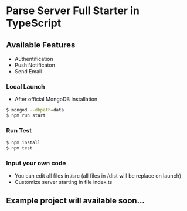 # Parse Server Full Starter in TypeScript

## Available Features

* Authentification
* Push Notificaton
* Send Email

### Local Launch

* After official MongoDB Installation
```bash
$ mongod --dbpath=data
$ npm run start
```

### Run Test

```bash
$ npm install
$ npm test
```
### Input your own code

* You can edit all files in /src (all files in /dist will be replace on launch)
* Customize server starting in file index.ts

## Example project will available soon...